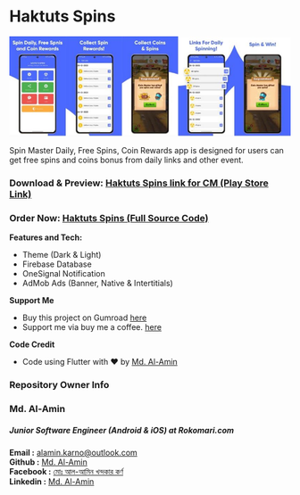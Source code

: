 # Haktuts Spins

[<img src="images\banner-small.jpg">](https://play.google.com/store/apps/details?id=com.haktuts.spins&hl=en)

Spin Master Daily, Free Spins, Coin Rewards app is designed for users can get free spins and coins bonus from daily links and other event.

### Download & Preview: [Haktuts Spins link for CM (Play Store Link)](https://play.google.com/store/apps/details?id=com.haktuts.spins&hl=en)


### Order Now: [Haktuts Spins (Full Source Code)](https://alaminkarno.gumroad.com/l/haktut-spins)

**Features and Tech:**
- Theme (Dark & Light)
- Firebase Database
- OneSignal Notification
- AdMob Ads (Banner, Native & Intertitials)


**Support Me**

- Buy this project on Gumroad [here](https://alaminkarno.gumroad.com/l/haktut-spins)
- Support me via buy me a coffee. [here](https://www.buymeacoffee.com/alaminkarno)

**Code Credit**

- Code using Flutter with ❤️ by [Md. Al-Amin](https://github.com/alamin-karno)


### Repository Owner Info

### Md. Al-Amin
##### Junior Software Engineer (Android & iOS) at Rokomari.com

__Email :__ [alamin.karno@outlook.com](mailto:alamin.karno@outlook.com) \
__Github :__ [Md. Al-Amin](https://github.com/alamin-karno) \
__Facebook :__ [মোঃ আল-আমিন খন্দকার কর্ণ](https://facebook.com/alamin.kanro) \
__Linkedin :__ [Md. Al-Amin](https://www.linkedin.com/in/alaminkarno/)